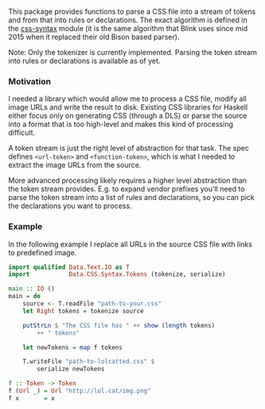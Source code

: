 This package provides functions to parse a CSS file into a stream of tokens
and from that into rules or declarations. The exact algorithm is defined
in the [css-syntax] module (it is the same algorithm that Blink uses since mid
2015 when it replaced their old Bison based parser).

Note: Only the tokenizer is currently implemented. Parsing the token stream
into rules or declarations is available as of yet.


### Motivation

I needed a library which would allow me to process a CSS file, modify all
image URLs and write the result to disk. Existing CSS libraries for Haskell
either focus only on generating CSS (through a DLS) or parse the source into
a format that is too high-level and makes this kind of processing difficult.

A token stream is just the right level of abstraction for that task. The spec
defines `<url-token>` and `<function-token>`, which is what I needed to
extract the image URLs from the source.

More advanced processing likely requires a higher level abstraction than the
token stream provides. E.g. to expand vendor prefixes you'll need to parse
the token stream into a list of rules and declarations, so you can pick the
declarations you want to process.


### Example

In the following example I replace all URLs in the source CSS file with
links to predefined image.

```haskell
import qualified Data.Text.IO as T
import           Data.CSS.Syntax.Tokens (tokenize, serialize)

main :: IO ()
main = do
    source <- T.readFile "path-to-your.css"
    let Right tokens = tokenize source

    putStrLn $ "The CSS file has " ++ show (length tokens)
        ++ " tokens"

    let newTokens = map f tokens

    T.writeFile "path-to-lolcatted.css" $
        serialize newTokens

f :: Token -> Token
f (Url _) = Url "http://lol.cat/img.png"
f x       = x

```


[css-syntax]: https://drafts.csswg.org/css-syntax
